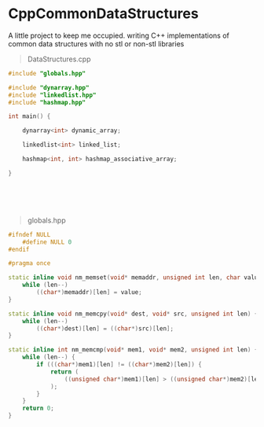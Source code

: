 # CppCommonDataStructures
A little project to keep me occupied. writing C++ implementations of common data structures with no stl or non-stl libraries

> DataStructures.cpp
```c++
#include "globals.hpp"

#include "dynarray.hpp"
#include "linkedlist.hpp"
#include "hashmap.hpp"

int main() {

	dynarray<int> dynamic_array;

	linkedlist<int> linked_list;

	hashmap<int, int> hashmap_associative_array;

}
```

<br>
<br>
<br>


> globals.hpp
```c++
#ifndef NULL
	#define NULL 0
#endif

#pragma once

static inline void nm_memset(void* memaddr, unsigned int len, char value) {
	while (len--)
		((char*)memaddr)[len] = value;
}

static inline void nm_memcpy(void* dest, void* src, unsigned int len) {
	while (len--)
		((char*)dest)[len] = ((char*)src)[len];
}

static inline int nm_memcmp(void* mem1, void* mem2, unsigned int len) {
	while (len--) {
		if (((char*)mem1)[len] != ((char*)mem2)[len]) {
			return (
				((unsigned char*)mem1)[len] > ((unsigned char*)mem2)[len] ? 1 : -1
			);
		}
	}
	return 0;
}
```

